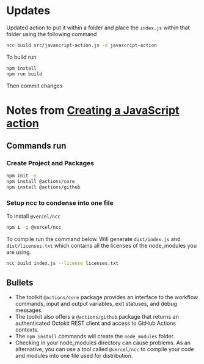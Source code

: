 # Updates
Updated action to put it within a folder and place the `index.js` within that folder using the following command
```sh
ncc build src/javascript-action.js -o javascript-action
```

To build run
```sh
npm install
npm run build
```
Then commit changes

# Notes from [Creating a JavaScript action](https://docs.github.com/en/actions/sharing-automations/creating-actions/creating-a-javascript-action)
## Commands run
### Create Project and Packages
```sh
npm init -y
npm install @actions/core
npm install @actions/github
```

### Setup ncc to condense into one file
To install `@vercel/ncc`
```sh
npm i -g @vercel/ncc
```

To compile run the command below. Will generate `dist/index.js` and `dist/licenses.txt` which contains all the licenses of the node_modules you are using.
```sh
ncc build index.js --license licenses.txt
```

## Bullets
- The toolkit `@actions/core` package provides an interface to the workflow commands, input and output variables, exit statuses, and debug messages.
- The toolkit also offers a `@actions/github` package that returns an authenticated Octokit REST client and access to GitHub Actions contexts.
- The `npm install` commands will create the `node_modules` folder.
- Checking in your node_modules directory can cause problems. As an alternative, you can use a tool called `@vercel/ncc` to compile your code and modules into one file used for distribution.
